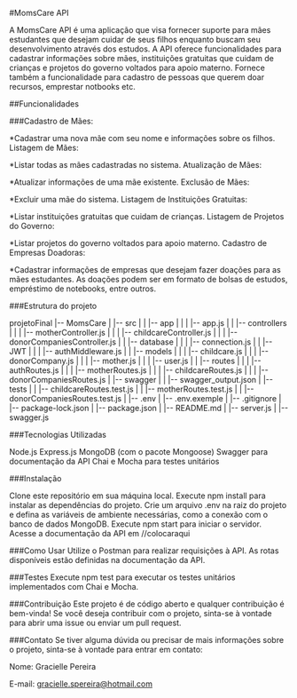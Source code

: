 #MomsCare API

A MomsCare API é uma aplicação que visa fornecer suporte para mães estudantes que desejam cuidar de seus filhos enquanto buscam seu desenvolvimento através dos estudos. A API oferece funcionalidades para cadastrar informações sobre mães, instituições gratuitas que cuidam de crianças e projetos do governo voltados para apoio materno. Fornece também a funcionalidade para cadastro de pessoas que querem doar recursos, emprestar notbooks etc.

##Funcionalidades

###Cadastro de Mães:

*Cadastrar uma nova mãe com seu nome e informações sobre os filhos. Listagem de Mães:

*Listar todas as mães cadastradas no sistema. Atualização de Mães:

*Atualizar informações de uma mãe existente. Exclusão de Mães:

*Excluir uma mãe do sistema. Listagem de Instituições Gratuitas:

*Listar instituições gratuitas que cuidam de crianças. Listagem de Projetos do Governo:

*Listar projetos do governo voltados para apoio materno. Cadastro de Empresas Doadoras:

*Cadastrar informações de empresas que desejam fazer doações para as mães estudantes. As doações podem ser em formato de bolsas de estudos, empréstimo de notebooks, entre outros.

###Estrutura do projeto

projetoFinal 
|-- MomsCare 
| |-- src 
| | |-- app 
| | | |-- app.js 
| | |-- controllers 
| | | |-- motherController.js 
| | | |-- childcareController.js 
| | | |-- donorCompaniesController.js 
| | |-- database 
| | | |-- connection.js 
| | |-- JWT 
| | | |-- authMiddleware.js 
| | |-- models 
| | | |-- childcare.js 
| | | |-- donorCompany.js 
| | | |-- mother.js 
| | | |-- user.js 
| | |-- routes 
| | | |-- authRoutes.js 
| | | |-- motherRoutes.js 
| | | |-- childcareRoutes.js 
| | | |-- donorCompaniesRoutes.js 
| |-- swagger 
| | |-- swagger_output.json 
| |-- tests 
| | |-- childcareRoutes.test.js 
| | |-- motherRoutes.test.js 
| | |-- donorCompaniesRoutes.test.js 
| |-- .env 
| |-- .env.exemple 
| |-- .gitignore 
| |-- package-lock.json 
| |-- package.json 
| |-- README.md 
| |-- server.js 
| |-- swagger.js

###Tecnologias Utilizadas

Node.js Express.js MongoDB (com o pacote Mongoose) Swagger para documentação da API Chai e Mocha para testes unitários

###Instalação

Clone este repositório em sua máquina local. Execute npm install para instalar as dependências do projeto. Crie um arquivo .env na raiz do projeto e defina as variáveis de ambiente necessárias, como a conexão com o banco de dados MongoDB. Execute npm start para iniciar o servidor. Acesse a documentação da API em //colocaraqui

###Como Usar Utilize o Postman para realizar requisições à API. As rotas disponíveis estão definidas na documentação da API.

###Testes Execute npm test para executar os testes unitários implementados com Chai e Mocha.

###Contribuição Este projeto é de código aberto e qualquer contribuição é bem-vinda! Se você deseja contribuir com o projeto, sinta-se à vontade para abrir uma issue ou enviar um pull request.

###Contato Se tiver alguma dúvida ou precisar de mais informações sobre o projeto, sinta-se à vontade para entrar em contato:

Nome: Gracielle Pereira

E-mail: gracielle.spereira@hotmail.com
